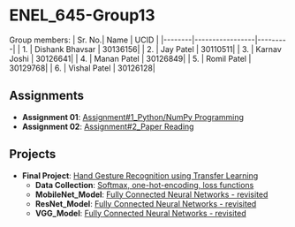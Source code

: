 # ENEL_645-Group13

Group members:
| Sr. No.| Name            | UCID    | 
|--------|-----------------|---------|
| 1.     | Dishank Bhavsar | 30136156|
| 2.     | Jay Patel       | 30110511|
| 3.     | Karnav Joshi    | 30126641|
| 4.     | Manan Patel     | 30126849|
| 5.     | Romil Patel     | 30129768|
| 6.     | Vishal Patel    | 30126128|

## Assignments
- **Assignment 01**: [Assignment#1_Python/NumPy Programming](Assignment/Assignment_1/Assignment_1.ipynb)
- **Assignment 02**: [Assignment#2_Paper Reading](https://github.com/mananpatel126/ENEL-645-Group-13/tree/main/Assignment/Assignment_2)

## Projects
- **Final Project**: [Hand Gesture Recognition using Transfer Learning](https://github.com/mananpatel126/ENEL-645-Group-13/tree/main/Project)
    - **Data Collection**: [Softmax, one-hot-encoding, loss functions](https://github.com/mananpatel126/ENEL-645-Group-13/tree/main/Project/Data%20Collection) 
    - **MobileNet_Model**: [Fully Connected Neural Networks - revisited](https://github.com/mananpatel126/ENEL-645-Group-13/tree/main/Project/MobileNet_Model)
    - **ResNet_Model**: [Fully Connected Neural Networks - revisited](https://github.com/mananpatel126/ENEL-645-Group-13/tree/main/Project/ResNet_Model)
    - **VGG_Model**: [Fully Connected Neural Networks - revisited](https://github.com/mananpatel126/ENEL-645-Group-13/tree/main/Project/VGG16_Model)
